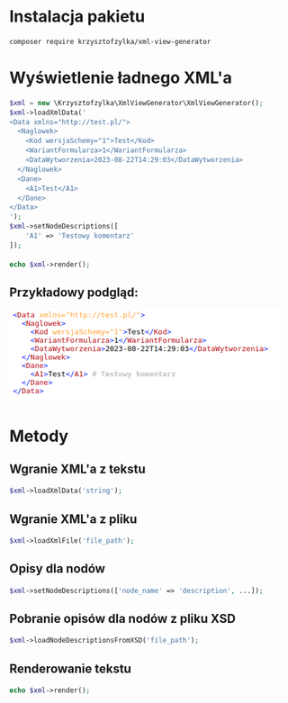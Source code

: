 # Instalacja pakietu
```bash
composer require krzysztofzylka/xml-view-generator
```

# Wyświetlenie ładnego XML'a
```php
$xml = new \Krzysztofzylka\XmlViewGenerator\XmlViewGenerator();
$xml->loadXmlData('
<Data xmlns="http://test.pl/">
  <Naglowek>
    <Kod wersjaSchemy="1">Test</Kod>
    <WariantFormularza>1</WariantFormularza>
    <DataWytworzenia>2023-08-22T14:29:03</DataWytworzenia> 
  </Naglowek>
  <Dane>
    <A1>Test</A1>
  </Dane>
</Data>
');
$xml->setNodeDescriptions([
    'A1' => 'Testowy komentarz'
]);

echo $xml->render();
```
## Przykładowy podgląd:
![alt text](resources/screen.png)
# Metody
## Wgranie XML'a z tekstu
```php
$xml->loadXmlData('string');
```
## Wgranie XML'a z pliku
```php
$xml->loadXmlFile('file_path');
```
## Opisy dla nodów
```php
$xml->setNodeDescriptions(['node_name' => 'description', ...]);
```
## Pobranie opisów dla nodów z pliku XSD
```php
$xml->loadNodeDescriptionsFromXSD('file_path');
```
## Renderowanie tekstu
```php
echo $xml->render();
```